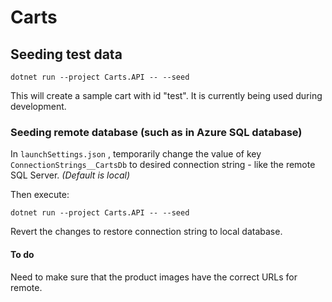 # Carts

## Seeding test data

```
dotnet run --project Carts.API -- --seed
```

This will create a sample cart with id "test". It is currently being used during development.

### Seeding remote database (such as in Azure SQL database)

In ``launchSettings.json`` , temporarily change the value of key ``ConnectionStrings__CartsDb`` to desired connection string - like the remote SQL Server. _(Default is local)_

Then execute:

```
dotnet run --project Carts.API -- --seed
```

Revert the changes to restore connection string to local database.

#### To do

Need to make sure that the product images have the correct URLs for remote.
